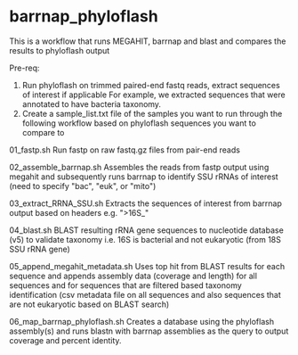 # barrnap_phyloflash
This is a workflow that runs MEGAHIT, barrnap and blast and compares the results to phyloflash output

Pre-req: 
1) Run phyloflash on trimmed paired-end fastq reads, extract sequences of interest if applicable
For example, we extracted sequences that were annotated to have bacteria taxonomy. 
2) Create a sample_list.txt file of the samples you want to run through the following workflow based on phyloflash sequences you want to compare to


01_fastp.sh
    Run fastp on raw fastq.gz files from pair-end reads 

02_assemble_barrnap.sh
    Assembles the reads from fastp output using megahit and subsequently runs barrnap to identify SSU rRNAs of interest (need to specify "bac", "euk", or "mito") 

03_extract_RRNA_SSU.sh
    Extracts the sequences of interest from barrnap output based on headers 
        e.g. ">16S_" 

04_blast.sh
    BLAST resulting rRNA gene sequences to nucleotide database (v5) to validate taxonomy i.e. 16S is bacterial and not eukaryotic (from 18S SSU rRNA gene)

05_append_megahit_metadata.sh
    Uses top hit from BLAST results for each sequence and appends assembly data (coverage and length) for all sequences and for sequences that are filtered based taxonomy identification (csv metadata file on all sequences and also sequences that are not eukaryotic based on BLAST search)

06_map_barrnap_phyloflash.sh
    Creates a database using the phyloflash assembly(s) and runs blastn with barrnap assemblies as the query to output coverage and percent identity. 
